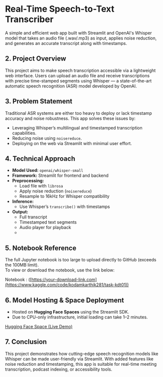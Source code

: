 # Real-Time Speech-to-Text Transcriber

A simple and efficient web app built with Streamlit and OpenAI's Whisper model that takes an audio file (.wav/.mp3) as input, applies noise reduction, and generates an accurate transcript along with timestamps.

## 2. Project Overview

This project aims to make speech transcription accessible via a lightweight web interface. Users can upload an audio file and receive transcriptions with precise time-stamped segments using Whisper — a state-of-the-art automatic speech recognition (ASR) model developed by OpenAI.

## 3. Problem Statement

Traditional ASR systems are either too heavy to deploy or lack timestamp accuracy and noise robustness. This app solves these issues by:

- Leveraging Whisper’s multilingual and timestamped transcription capabilities.
- Reducing noise using `noisereduce`.
- Deploying on the web via Streamlit with minimal user effort.

## 4. Technical Approach

- **Model Used:** `openai/whisper-small`
- **Framework:** Streamlit for frontend and backend
- **Preprocessing:**
  - Load file with `librosa`
  - Apply noise reduction (`noisereduce`)
  - Resample to 16kHz for Whisper compatibility
- **Inference:**
  - Use Whisper’s `transcribe()` with timestamps
- **Output:**
  - Full transcript
  - Timestamped text segments
  - Audio player for playback
  - 
## 5. Notebook Reference
The full Jupyter notebook is too large to upload directly to GitHub (exceeds the 100MB limit).  
To view or download the notebook, use the link below:

Notebook : ([https://your-download-link.com](https://www.kaggle.com/code/kodamkarthik281/task-kdt01)) 

## 6. Model Hosting & Space Deployment

- Hosted on **Hugging Face Spaces** using the Streamlit SDK.
- Due to CPU-only infrastructure, initial loading can take 1–2 minutes.

[Hugging Face Space (Live Demo)](https://kodamkarthik281-audio-to-text.hf.space)

## 7. Conclusion

This project demonstrates how cutting-edge speech recognition models like Whisper can be made user-friendly via Streamlit. With added features like noise reduction and timestamping, this app is suitable for real-time meeting transcription, podcast indexing, or accessibility tools.


